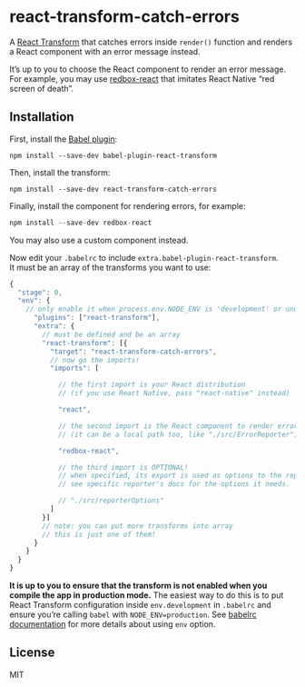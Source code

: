 # react-transform-catch-errors

A [React Transform](https://github.com/gaearon/babel-plugin-react-transform) that catches errors inside `render()` function and renders a React component with an error message instead.

It’s up to you to choose the React component to render an error message. For example, you may use [redbox-react](https://github.com/KeywordBrain/redbox-react) that imitates React Native “red screen of death”.

## Installation

First, install the [Babel plugin](https://raw.githubusercontent.com/gaearon/babel-plugin-react-transform):

```
npm install --save-dev babel-plugin-react-transform
```

Then, install the transform:

```
npm install --save-dev react-transform-catch-errors
```

Finally, install the component for rendering errors, for example:

```js
npm install --save-dev redbox-react
```

You may also use a custom component instead.

Now edit your `.babelrc` to include `extra.babel-plugin-react-transform`.  
It must be an array of the transforms you want to use:

```js
{
  "stage": 0,
  "env": {
    // only enable it when process.env.NODE_ENV is 'development' or undefined    "development": {
      "plugins": ["react-transform"],
      "extra": {
        // must be defined and be an array
        "react-transform": [{
          "target": "react-transform-catch-errors",
          // now go the imports!
          "imports": [

            // the first import is your React distribution
            // (if you use React Native, pass "react-native" instead)

            "react",

            // the second import is the React component to render error
            // (it can be a local path too, like "./src/ErrorReporter")

            "redbox-react",

            // the third import is OPTIONAL!
            // when specified, its export is used as options to the reporter.
            // see specific reporter's docs for the options it needs.

            // "./src/reporterOptions"
          ]
        }]
        // note: you can put more transforms into array
        // this is just one of them!
      }
    }
  }
}
```

**It is up to you to ensure that the transform is not enabled when you compile the app in production mode.** The easiest way to do this is to put React Transform configuration inside `env.development` in `.babelrc` and ensure you’re calling `babel` with `NODE_ENV=production`. See [babelrc documentation](https://babeljs.io/docs/usage/babelrc/#env-option) for more details about using `env` option.

## License

MIT
